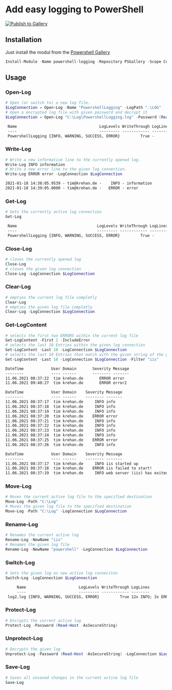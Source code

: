 # Add easy logging to PowerShell

[![Publish to Gallery](https://github.com/tim-krehan/powershell-logging/actions/workflows/main.yml/badge.svg)](https://github.com/tim-krehan/powershell-logging/actions/workflows/main.yml)

## Installation

Just install the modul from the [Powershell Gallery](https://www.powershellgallery.com/packages/powershell-logging)

``` powershell
Install-Module -Name powershell-logging -Repository PSGallery -Scope CurrentUser
```

## Usage

### Open-Log

``` powershell
# Open (or switch to) a new log file.
$LogConnection = Open-Log -Name "PowershellLogging" -LogPath ".\LOG"
# Open a encrypted log file with given password and decrypt it
$LogConnection = Open-Log "C:\Log\PowershellLogging.log" -Password (Read-Host -AsSecureString)
```

``` txt
 Name                                    LogLevels WriteThrough LogLines
 ----                                    --------- ------------ --------
 PowershellLogging {INFO, WARNING, SUCCESS, ERROR}         True -
```

### Write-Log

``` powershell
# Write a new informative line to the currently opened log.
Write-Log INFO information
# Write a new error line to the given log connection.
Write-Log ERROR error -LogConnection $LogConnection
```

``` txt
2021-01-18 14:38:05.9539 - tim@krehan.de -    INFO - information
2021-01-18 14:39:05.0000 - tim@krehan.de -   ERROR - error
```

### Get-Log

``` powershell
# Gets the currently active log connection
Get-Log
```

``` txt
 Name                                   LogLevels WriteThrough LogLines
 ----                                   --------- ------------ --------
 PowershellLogging {INFO, WARNING, SUCCESS, ERROR}         True -
```

### Close-Log

``` powershell
# closes the currently opened log
Close-Log
# closes the given log connection
Close-Log -LogConnection $LogConnection
```

### Clear-Log

``` powershell
# empties the current log file completly
Clear-Log
# empties the given log file completly
Clear-Log -LogConnection $LogConnection
```

### Get-LogContent

``` powershell
# selects the first two ERRORS within the current log file
Get-LogContent -First 2 -IncludeError
# selects the last 10 Entries within the given log connection
Get-LogContent -Last 10 -LogConnection $LogConnection
# selects the last 10 Entries that match with the given string of the given log file
Get-LogContent -Last 10 -LogConnection $LogConnection -Filter "iis"
```

``` txt
DateTime            User Domain       Severity Message
--------            ---- ------       -------- -------
11.06.2021 08:37:22  tim krehan.de       ERROR error
11.06.2021 09:40:27  tim krehan.de       ERROR error2
```

```txt
DateTime            User Domain    Severity Message
--------            ---- ------    -------- -------
11.06.2021 08:37:17  tim krehan.de     INFO info
11.06.2021 08:37:18  tim krehan.de     INFO info
11.06.2021 08:37:19  tim krehan.de     INFO info
11.06.2021 08:37:20  tim krehan.de    ERROR error
11.06.2021 08:37:21  tim krehan.de     INFO info
11.06.2021 08:37:22  tim krehan.de     INFO info
11.06.2021 08:37:23  tim krehan.de     INFO info
11.06.2021 08:37:24  tim krehan.de     INFO info
11.06.2021 08:37:25  tim krehan.de    ERROR error
11.06.2021 08:37:26  tim krehan.de     INFO info
```

```txt
DateTime            User Domain    Severity Message
--------            ---- ------    -------- -------
11.06.2021 08:37:17  tim krehan.de     INFO iis started up
11.06.2021 08:37:18  tim krehan.de    ERROR iis failed to start!
11.06.2021 08:37:19  tim krehan.de     INFO web server (iis) has exited
```

### Move-Log

``` powershell
# Moves the current active log file to the specified destination
Move-Log -Path "C:\Log"
# Moves the given log file to the specified destination
Move-Log -Path "C:\Log" -LogConnection $LogConnection
```

### Rename-Log

``` powershell
# Renames the current active log
Rename-Log -NewName "iis"
# Renames the given log file
Rename-Log -NewName "powershell" -LogConnection $LogConnection
```

### Switch-Log

``` powershell
# Sets the given log as new active log conneciton
Switch-Log -LogConnection $LogConnection
```

```txt
     Name                       LogLevels WriteThrough LogLines
     ----                       --------- ------------ --------
 log2.log {INFO, WARNING, SUCCESS, ERROR}         True 12x INFO; 3x ERROR
```

### Protect-Log

``` powershell
# Encrypts the current active log
Protect-Log -Password (Read-Host -AsSecureString)
```

### Unprotect-Log

``` powershell
# Decrypts the given log
Unprotect-Log -Password (Read-Host -AsSecureString) -LogConnection $LogConnection
```

### Save-Log

``` powershell
# Saves all unsaved changes in the current active log file
Save-Log
```